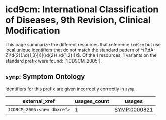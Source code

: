 # icd9cm: International Classification of Diseases, 9th Revision, Clinical Modification

This page summarize the different resources that reference `icd9cm`
but use local unique identifiers that do not match the standard pattern of
^([\dA-Z]\d{2}(\.\d{1,3}|))|(\d{2}(\.\d{1,2}|))$. Of the 1 resources,
1 variants on the standard prefix were found: ['ICD9CM_2005'].

## `symp`: Symptom Ontology

Identifiers for this prefix are given incorrectly correctly in `symp`.

| external_xref              |   usages_count | usages                                              |
|----------------------------|----------------|-----------------------------------------------------|
| `ICD9CM_2005:<new dbxref>` |              1 | [SYMP:0000821](https://bioregistry.io/SYMP:0000821) |


